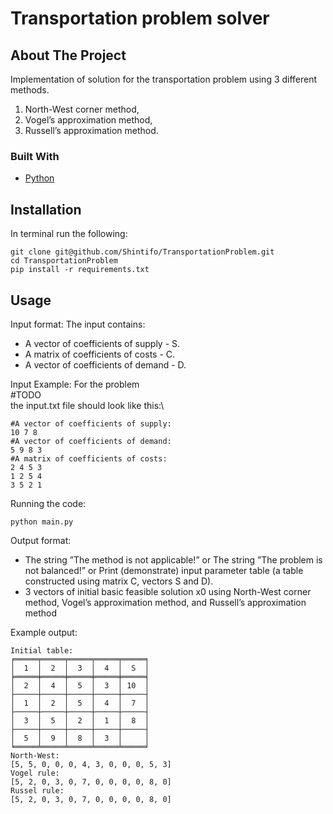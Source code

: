 # Transportation problem solver

<!-- ABOUT THE PROJECT -->
## About The Project
Implementation of solution for the transportation problem using 3 different methods.

1. North-West corner method,
2. Vogel’s approximation method,
3. Russell’s approximation method.


### Built With

* [Python](https://www.python.org/)

<!-- GETTING STARTED -->
## Installation
In terminal run the following:

    git clone git@github.com/Shintifo/TransportationProblem.git
    cd TransportationProblem
    pip install -r requirements.txt


<!-- USAGE EXAMPLES -->
## Usage
Input format:
The input contains:

* A vector of coefficients of supply - S.
* A matrix of coefficients of costs - C.
* A vector of coefficients of demand - D.

Input Example:
For the problem\
#TODO\
the input.txt file should look like this:\

    #A vector of coefficients of supply:
    10 7 8
    #A vector of coefficients of demand:
    5 9 8 3
    #A matrix of coefficients of costs:
    2 4 5 3
    1 2 5 4
    3 5 2 1

Running the code:

    python main.py

Output format:

* The string ”The method is not applicable!”
or  The string ”The problem is not balanced!”
or Print (demonstrate) input parameter table (a table constructed using matrix C, vectors S and D).
* 3 vectors of initial basic feasible solution x0 using North-West corner method, Vogel’s
approximation method, and Russell’s approximation method

Example output:

    Initial table:
    ╒═════╤═════╤═════╤═════╤═════╕
    │  1  │  2  │  3  │  4  │  S  │
    ╞═════╪═════╪═════╪═════╪═════╡
    │  2  │  4  │  5  │  3  │ 10  │
    ├─────┼─────┼─────┼─────┼─────┤
    │  1  │  2  │  5  │  4  │  7  │
    ├─────┼─────┼─────┼─────┼─────┤
    │  3  │  5  │  2  │  1  │  8  │
    ├─────┼─────┼─────┼─────┼─────┤
    │  5  │  9  │  8  │  3  │     │
    ╘═════╧═════╧═════╧═════╧═════╛
    North-West:
    [5, 5, 0, 0, 0, 4, 3, 0, 0, 0, 5, 3]
    Vogel rule:
    [5, 2, 0, 3, 0, 7, 0, 0, 0, 0, 8, 0]
    Russel rule:
    [5, 2, 0, 3, 0, 7, 0, 0, 0, 0, 8, 0]

<!---
## Options

-h, --help            show this help message and exit\
-i INPUT, --input INPUT\
                    Set input file path. Default: input.txt\
-l, --log             Set logging. Default: False\
-p PROBLEM, --problem PROBLEM\
                    Set problem type. Possible values: min, max. Default: max\
-a ACCURACY, --accuracy ACCURACY\
                    Set approximation accuracy. Default: 0.001
-->
